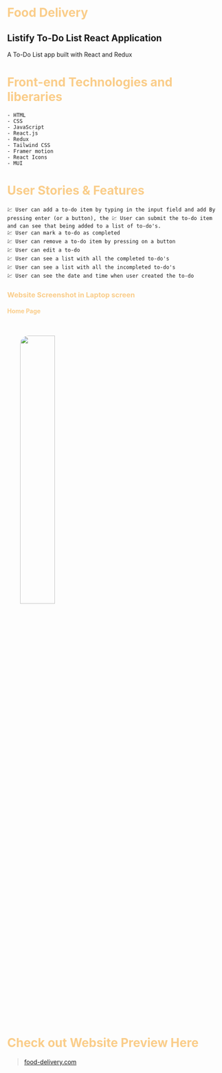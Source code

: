 
<h1 style="color:#facd8a ">Food Delivery </h1>

## Listify To-Do List React Application   


 A To-Do List app built with React and Redux

<h1 style="color:#facd8a "> Front-end Technologies and liberaries </h1>

    - HTML
    - CSS
    - JavaScript
    - React.js
    - Redux
    - Tailwind CSS
    - Framer motion
    - React Icons
    - MUI



<h1 style="color:#facd8a "> User Stories & Features</h1>

    💹 User can add a to-do item by typing in the input field and add By pressing enter (or a button), the 💹 User can submit the to-do item and can see that being added to a list of to-do's.
    💹 User can mark a to-do as completed
    💹 User can remove a to-do item by pressing on a button 
    💹 User can edit a to-do
    💹 User can see a list with all the completed to-do's
    💹 User can see a list with all the incompleted to-do's
    💹 User can see the date and time when user created the to-do



<div style="display:block; ">
  <h3 style="color:#facd8a ">Website Screenshot in Laptop screen </h3>
    <h4 style="color:#facd8a ">Home Page </h4>
    <img src='ScreenShoots/1.png' width="40%" style="border-radius: 20px; margin: 30px;" >  
    
    
    
</div>

<h1 style="color:#facd8a "> Check out Website Preview Here </h1>

> [food-delivery.com](https://food-delivery-ashy.vercel.app/)


